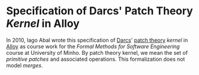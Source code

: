 # Specification of Darcs' Patch Theory _Kernel_ in Alloy

In 2010, Iago Abal wrote this specification of [Darcs](http://darcs.net/)' [patch theory](https://en.wikibooks.org/wiki/Understanding_Darcs/Patch_theory) _kernel_ in [Alloy](http://alloy.mit.edu/alloy/) as course work for the _Formal Methods for Software Engineering_ course at University of Minho. By patch theory kernel, we mean the set of _primitive patches_ and associated operations. This formalization does not model _merges_.
